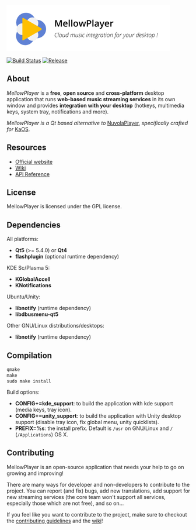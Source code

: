 ![MellowPlayer banner](/banner.png)

[![Build Status](https://travis-ci.org/ColinDuquesnoy/MellowPlayer.svg?branch=master)](https://travis-ci.org/ColinDuquesnoy/MellowPlayer)
[![Release](https://img.shields.io/github/release/ColinDuquesnoy/MellowPlayer.svg)](https://github.com/ColinDuquesnoy/MellowPlayer/releases)

## About

*MellowPlayer* is a **free**, **open source** and **cross-platform** desktop application
that runs **web-based music streaming services** in its own window and
provides **integration with your desktop** (hotkeys, multimedia keys, system tray,
notifications and more).

*MellowPlayer is a Qt based alternative to* [NuvolaPlayer](https://tiliado.eu/nuvolaplayer/),
*specifically crafted for* [KaOS](http://kaosx.us/).


## Resources

- [Official website](http://colinduquesnoy.github.io/MellowPlayer/)
- [Wiki](https://github.com/ColinDuquesnoy/MellowPlayer/wiki)
- [API Reference](http://colinduquesnoy.github.io/MellowPlayer/doc/index.html)

## License

MellowPlayer is licensed under the GPL license.

## Dependencies

All platforms:
- **Qt5** (>= 5.4.0) or **Qt4**
- **flashplugin** (optional runtime dependency)

KDE Sc/Plasma 5:
- **KGlobalAccell**
- **KNotifications**

Ubuntu/Unity:
- **libnotify** (runtime dependency)
- **libdbusmenu-qt5**

Other GNU/Linux distributions/desktops:
- **libnotify** (runtime dependency)

## Compilation

```
qmake
make
sudo make install
```

Build options:

- **CONFIG+=kde_support**: to build the application with kde support (media keys, tray icon).
- **CONFIG+=unity_support**: to build the application with Unity desktop support (disable tray icon, fix global menu, unity quicklists).
- **PREFIX=%s**: the install prefix. Default is ``/usr`` on GNU/Linux and ``/`` (``/Applications``) OS X.

## Contributing

MellowPlayer is an open-source application that needs your help to go on growing and improving!

There are many ways for developer and non-developers to contribute to the project. You can report (and fix) bugs, add new translations, add support for new streaming services (the core team won't support all services, especially those which are not free), and so on...

If you feel like you want to contribute to the project, make sure to checkout the [contributing guidelines](https://github.com/ColinDuquesnoy/MellowPlayer/blob/master/CONTRIBUTING.md) and the [wiki](https://github.com/ColinDuquesnoy/MellowPlayer/wiki)!
